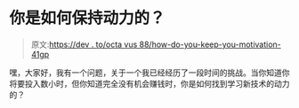 # 你是如何保持动力的？

> 原文:[https://dev . to/octa vus 88/how-do-you-keep-you-motivation-41gp](https://dev.to/octavus88/how-do-you-keep-your-motivation-41gp)

嘿，大家好，我有一个问题，关于一个我已经经历了一段时间的挑战。当你知道你将要投入数小时，但你知道完全没有机会赚钱时，你是如何找到学习新技术的动力的？